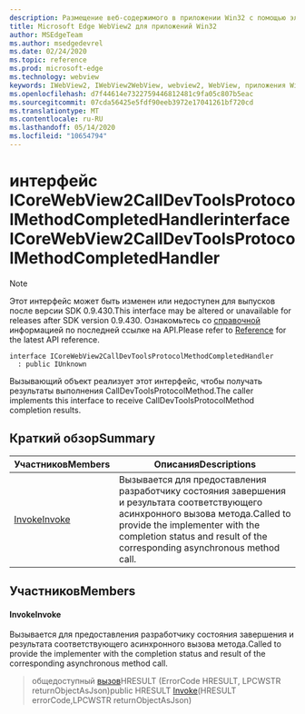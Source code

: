```yaml
---
description: Размещение веб-содержимого в приложении Win32 с помощью элемента управления Microsoft Edge WebView2
title: Microsoft Edge WebView2 для приложений Win32
author: MSEdgeTeam
ms.author: msedgedevrel
ms.date: 02/24/2020
ms.topic: reference
ms.prod: microsoft-edge
ms.technology: webview
keywords: IWebView2, IWebView2WebView, webview2, WebView, приложения Win32, Win32, EDGE, ICoreWebView2, ICoreWebView2Host, элемент управления "веб-браузер", HTML Edge
ms.openlocfilehash: d7f44614e7322759446812481c9fa05c807b5eac
ms.sourcegitcommit: 07cda56425e5fdf90eeb3972e17041261bf720cd
ms.translationtype: MT
ms.contentlocale: ru-RU
ms.lasthandoff: 05/14/2020
ms.locfileid: "10654794"
---
```

# <span data-ttu-id="84998-104">интерфейс ICoreWebView2CallDevToolsProtocolMethodCompletedHandler</span><span class="sxs-lookup"><span data-stu-id="84998-104">interface ICoreWebView2CallDevToolsProtocolMethodCompletedHandler</span></span> 

> [!NOTE]
> <span data-ttu-id="84998-105">Этот интерфейс может быть изменен или недоступен для выпусков после версии SDK 0.9.430.</span><span class="sxs-lookup"><span data-stu-id="84998-105">This interface may be altered or unavailable for releases after SDK version 0.9.430.</span></span> <span data-ttu-id="84998-106">Ознакомьтесь со [справочной](../../../webview2-api-reference.md) информацией по последней ссылке на API.</span><span class="sxs-lookup"><span data-stu-id="84998-106">Please refer to [Reference](../../../webview2-api-reference.md) for the latest API reference.</span></span>

```
interface ICoreWebView2CallDevToolsProtocolMethodCompletedHandler
  : public IUnknown
```

<span data-ttu-id="84998-107">Вызывающий объект реализует этот интерфейс, чтобы получать результаты выполнения CallDevToolsProtocolMethod.</span><span class="sxs-lookup"><span data-stu-id="84998-107">The caller implements this interface to receive CallDevToolsProtocolMethod completion results.</span></span>

## <span data-ttu-id="84998-108">Краткий обзор</span><span class="sxs-lookup"><span data-stu-id="84998-108">Summary</span></span>

 <span data-ttu-id="84998-109">Участников</span><span class="sxs-lookup"><span data-stu-id="84998-109">Members</span></span>                        | <span data-ttu-id="84998-110">Описания</span><span class="sxs-lookup"><span data-stu-id="84998-110">Descriptions</span></span>
--------------------------------|---------------------------------------------
[<span data-ttu-id="84998-111">Invoke</span><span class="sxs-lookup"><span data-stu-id="84998-111">Invoke</span></span>](#invoke) | <span data-ttu-id="84998-112">Вызывается для предоставления разработчику состояния завершения и результата соответствующего асинхронного вызова метода.</span><span class="sxs-lookup"><span data-stu-id="84998-112">Called to provide the implementer with the completion status and result of the corresponding asynchronous method call.</span></span>

## <span data-ttu-id="84998-113">Участников</span><span class="sxs-lookup"><span data-stu-id="84998-113">Members</span></span>

#### <span data-ttu-id="84998-114">Invoke</span><span class="sxs-lookup"><span data-stu-id="84998-114">Invoke</span></span> 

<span data-ttu-id="84998-115">Вызывается для предоставления разработчику состояния завершения и результата соответствующего асинхронного вызова метода.</span><span class="sxs-lookup"><span data-stu-id="84998-115">Called to provide the implementer with the completion status and result of the corresponding asynchronous method call.</span></span>

> <span data-ttu-id="84998-116">общедоступный [вызов](#invoke)HRESULT (ErrorCode HRESULT, LPCWSTR returnObjectAsJson)</span><span class="sxs-lookup"><span data-stu-id="84998-116">public HRESULT [Invoke](#invoke)(HRESULT errorCode,LPCWSTR returnObjectAsJson)</span></span>

